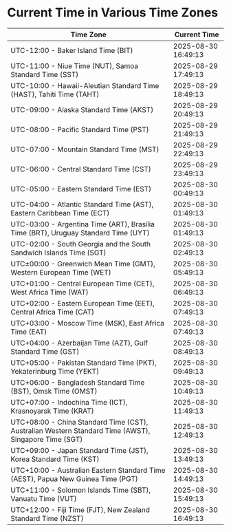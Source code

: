# Current Time in Various Time Zones

| Time Zone | Current Time |
|-----------|--------------|
| UTC-12:00 - Baker Island Time (BIT) | 2025-08-30 16:49:13 |
| UTC-11:00 - Niue Time (NUT), Samoa Standard Time (SST) | 2025-08-29 17:49:13 |
| UTC-10:00 - Hawaii-Aleutian Standard Time (HAST), Tahiti Time (TAHT) | 2025-08-29 18:49:13 |
| UTC-09:00 - Alaska Standard Time (AKST) | 2025-08-29 20:49:13 |
| UTC-08:00 - Pacific Standard Time (PST) | 2025-08-29 21:49:13 |
| UTC-07:00 - Mountain Standard Time (MST) | 2025-08-29 22:49:13 |
| UTC-06:00 - Central Standard Time (CST) | 2025-08-29 23:49:13 |
| UTC-05:00 - Eastern Standard Time (EST) | 2025-08-30 00:49:13 |
| UTC-04:00 - Atlantic Standard Time (AST), Eastern Caribbean Time (ECT) | 2025-08-30 01:49:13 |
| UTC-03:00 - Argentina Time (ART), Brasília Time (BRT), Uruguay Standard Time (UYT) | 2025-08-30 01:49:13 |
| UTC-02:00 - South Georgia and the South Sandwich Islands Time (SGT) | 2025-08-30 02:49:13 |
| UTC±00:00 - Greenwich Mean Time (GMT), Western European Time (WET) | 2025-08-30 05:49:13 |
| UTC+01:00 - Central European Time (CET), West Africa Time (WAT) | 2025-08-30 06:49:13 |
| UTC+02:00 - Eastern European Time (EET), Central Africa Time (CAT) | 2025-08-30 07:49:13 |
| UTC+03:00 - Moscow Time (MSK), East Africa Time (EAT) | 2025-08-30 07:49:13 |
| UTC+04:00 - Azerbaijan Time (AZT), Gulf Standard Time (GST) | 2025-08-30 08:49:13 |
| UTC+05:00 - Pakistan Standard Time (PKT), Yekaterinburg Time (YEKT) | 2025-08-30 09:49:13 |
| UTC+06:00 - Bangladesh Standard Time (BST), Omsk Time (OMST) | 2025-08-30 10:49:13 |
| UTC+07:00 - Indochina Time (ICT), Krasnoyarsk Time (KRAT) | 2025-08-30 11:49:13 |
| UTC+08:00 - China Standard Time (CST), Australian Western Standard Time (AWST), Singapore Time (SGT) | 2025-08-30 12:49:13 |
| UTC+09:00 - Japan Standard Time (JST), Korea Standard Time (KST) | 2025-08-30 13:49:13 |
| UTC+10:00 - Australian Eastern Standard Time (AEST), Papua New Guinea Time (PGT) | 2025-08-30 14:49:13 |
| UTC+11:00 - Solomon Islands Time (SBT), Vanuatu Time (VUT) | 2025-08-30 15:49:13 |
| UTC+12:00 - Fiji Time (FJT), New Zealand Standard Time (NZST) | 2025-08-30 16:49:13 |
